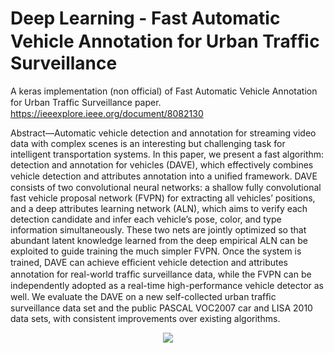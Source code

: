 # Deep Learning - Fast Automatic Vehicle Annotation for Urban Trafﬁc Surveillance
A keras implementation (non official) of Fast Automatic Vehicle Annotation for Urban Trafﬁc Surveillance paper.
https://ieeexplore.ieee.org/document/8082130

Abstract—Automatic vehicle detection and annotation for streaming video data with complex scenes is an interesting but challenging task for intelligent transportation systems. In this paper, we present a fast algorithm: detection and annotation for vehicles (DAVE), which effectively combines vehicle detection and attributes annotation into a uniﬁed framework. DAVE consists of two convolutional neural networks: a shallow fully convolutional fast vehicle proposal network (FVPN) for extracting all vehicles’ positions, and a deep attributes learning network (ALN), which aims to verify each detection candidate and infer each vehicle’s pose, color, and type information simultaneously. These two nets
are jointly optimized so that abundant latent knowledge learned from the deep empirical ALN can be exploited to guide training the much simpler FVPN. Once the system is trained, DAVE can achieve efﬁcient vehicle detection and attributes annotation for real-world trafﬁc surveillance data, while the FVPN can be independently adopted as a real-time high-performance vehicle detector as well. We evaluate the DAVE on a new self-collected urban trafﬁc surveillance data set and the public PASCAL VOC2007 car and LISA 2010 data sets, with consistent improvements over existing algorithms.


<div align="center">
    <img src="main/Illustration.PNG">
</div>

